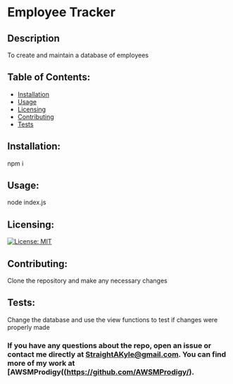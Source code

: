 # Employee Tracker
## Description
To create and maintain a database of employees
## Table of Contents:
* [Installation](#installation)
* [Usage](#usage)
* [Licensing](#licensing)
* [Contributing](#contributing)
* [Tests](#tests)

## Installation:
npm i

## Usage:
node index.js

## Licensing:
[![License: MIT](https://img.shields.io/badge/License-MIT-yellow.svg)](https://opensource.org/licenses/MIT)

## Contributing:
Clone the repository and make any necessary changes

## Tests:
Change the database and use the view functions to test if changes were properly made

### If you have any questions about the repo, open an issue or contact me directly at StraightAKyle@gmail.com. You can find more of my work at [AWSMProdigy((https://github.com/AWSMProdigy/).